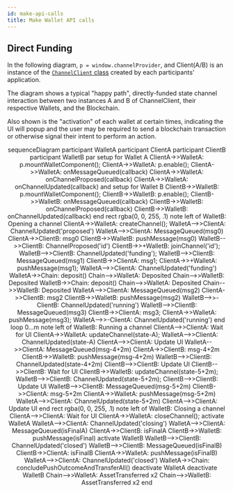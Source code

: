 ```yaml
---
id: make-api-calls
title: Make Wallet API calls
---
```


## Direct Funding

In the following diagram, `p = window.channelProvider`, and Client(A/B) is an instance of the [`ChannelClient` class](../typescript-api/channel-client.channelclient) created by each participants' application.

The diagram shows a typical "happy path", directly-funded state channel interaction between two instances A and B of ChannelClient, their respective Wallets, and the Blockchain.

Also shown is the "activation" of each wallet at certain times, indicating the UI will popup and the user may be required to send a blockchain transaction or otherwise signal their intent to perform an action.

<div class="mermaid" align="center">
sequenceDiagram
participant WalletA
participant ClientA
participant ClientB
participant WalletB
    par setup for Wallet A
        ClientA->>WalletA: p.mountWalletComponent();
        ClientA->>WalletA: p.enable();
        ClientA->>WalletA: onMessageQueued(callback)
        ClientA->>WalletA: onChannelProposed(callback)
        ClientA->>WalletA: onChannelUpdated(callback)
    and setup for Wallet B
        ClientB->>WalletB: p.mountWalletComponent();
        ClientB->>WalletB: p.enable();
        ClientB->>WalletB: onMessageQueued(callback)
        ClientB->>WalletB: onChannelProposed(callback)
        ClientB->>WalletB: onChannelUpdated(callback)
    end
rect rgba(0, 0, 255, .1)
    note left of WalletB: Opening a channel
    ClientA->>WalletA: createChannel();
    WalletA-->>ClientA: ChannelUpdated('proposed')
    WalletA-->>ClientA: MessageQueued(msg0)
    ClientA->>ClientB: msg0
    ClientB->>WalletB: pushMessage(msg0)
    WalletB-->>ClientB: ChannelProposed('id')
    ClientB->>+WalletB: joinChannel('id');
    WalletB-->>ClientB: ChannelUpdated('funding');
    WalletB-->>ClientB: MessageQueued(msg1)
    ClientB->>ClientA: msg1;
    ClientA->>+WalletA: pushMessage(msg1);
    WalletA-->>ClientA: ChannelUpdated('funding')
    WalletA->>Chain: deposit()
    Chain-->>WalletA: Deposited
    Chain-->>WalletB: Deposited
    WalletB->>Chain: deposit()
    Chain-->>WalletA: Deposited
    Chain-->>WalletB: Deposited
    WalletA-->>ClientA: MessageQueued(msg2)
    ClientA->>ClientB: msg2
    ClientB->>WalletB: pushMessage(msg2)
    WalletB-->>-ClientB: ChannelUpdated('running')
    WalletB-->>ClientB: MessageQueued(msg3)
    ClientB->>ClientA: msg3;
    ClientA->>WalletA: pushMessage(msg3);
    WalletA-->>-ClientA: ChannelUpdated('running')
end
loop 0...m
    note left of WalletB: Running a channel
    ClientA-->>ClientA: Wait for UI
    ClientA->>WalletA: updateChannel(state-A);
    WalletA-->>ClientA: ChannelUpdated(state-A)
    ClientA-->>ClientA: Update UI
    WalletA-->>ClientA: MessageQueued(msg-4+2m)
    ClientA->>ClientB: msg-4+2m
    ClientB->>WalletB: pushMessage(msg-4+2m)
    WalletB-->>ClientB: ChannelUpdated(state-4+2m)
    ClientB-->>ClientB: Update UI
    ClientB-->>ClientB: Wait for UI
    ClientB->>WalletB: updateChannel(state-5+2m);
    WalletB-->>ClientB: ChannelUpdated(state-5+2m);
    ClientB-->>ClientB: Update UI
    WalletB-->>ClientB: MessageQueued(msg-5+2m)
    ClientB->>ClientA: msg-5+2m
    ClientA->>WalletA: pushMessage(msg-5+2m)
    WalletA-->>ClientA: ChannelUpdated(state-5+2m)
    ClientA-->>ClientA: Update UI
end
rect rgba(0, 0, 255, .1)
note left of WalletB: Closing a channel
    ClientA-->>ClientA: Wait for UI
    ClientA->>WalletA: closeChannel();
    activate WalletA
    WalletA-->>ClientA: ChannelUpdated('closing')
    WalletA-->>ClientA: MessageQueued(isFinalA)
    ClientA->>ClientB: isFinalA
    ClientB->>WalletB: pushMessage(isFinal)
    activate WalletB
    WalletB-->>ClientB: ChannelUpdated('closed')
    WalletB-->>ClientB: MessageQueued(isFinalB)
    ClientB->>ClientA: isFinalB
    ClientA->>WalletA: pushMessage(isFinalB)
    WalletA-->>ClientA: ChannelUpdated('closed')
    WalletA->>Chain: concludePushOutcomeAndTransferAll()
    deactivate WalletA
    deactivate WalletB
    Chain-->>WalletA: AssetTransferred x2
    Chain-->>WalletB: AssetTransferred x2
end
</div>
